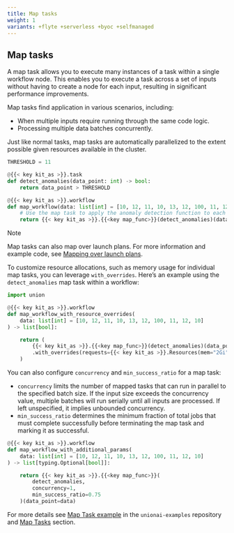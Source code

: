 ```yaml
---
title: Map tasks
weight: 1
variants: +flyte +serverless +byoc +selfmanaged
---
```


## Map tasks

A map task allows you to execute many instances of a task within a single workflow node.
This enables you to execute a task across a set of inputs without having to create a node for each input, resulting in significant performance improvements.

Map tasks find application in various scenarios, including:
* When multiple inputs require running through the same code logic.
* Processing multiple data batches concurrently.

Just like normal tasks, map tasks are automatically parallelized to the extent possible given resources available in the cluster.

```python
THRESHOLD = 11

@{{< key kit_as >}}.task
def detect_anomalies(data_point: int) -> bool:
    return data_point > THRESHOLD

@{{< key kit_as >}}.workflow
def map_workflow(data: list[int] = [10, 12, 11, 10, 13, 12, 100, 11, 12, 10]) -> list[bool]:
    # Use the map task to apply the anomaly detection function to each data point
    return {{< key kit_as >}}.{{<key map_func>}}(detect_anomalies)(data_point=data)

```

> [!NOTE]
> Map tasks can also map over launch plans. For more information and example code, see [Mapping over launch plans](../launch-plans/mapping-over-launch-plans).

To customize resource allocations, such as memory usage for individual map tasks, you can leverage `with_overrides`. Here’s an example using the `detect_anomalies` map task within a workflow:

```python
import union

@{{< key kit_as >}}.workflow
def map_workflow_with_resource_overrides(
    data: list[int] = [10, 12, 11, 10, 13, 12, 100, 11, 12, 10]
) -> list[bool]:

    return (
        {{< key kit_as >}}.{{<key map_func>}}(detect_anomalies)(data_point=data)
        .with_overrides(requests={{< key kit_as >}}.Resources(mem="2Gi"))
    )
```

You can also configure `concurrency` and `min_success_ratio` for a map task:

- `concurrency` limits the number of mapped tasks that can run in parallel to the specified batch size. If the input size exceeds the concurrency value, multiple batches will run serially until all inputs are processed. If left unspecified, it implies unbounded concurrency.
- `min_success_ratio` determines the minimum fraction of total jobs that must complete successfully before terminating the map task and marking it as successful.

```python
@{{< key kit_as >}}.workflow
def map_workflow_with_additional_params(
    data: list[int] = [10, 12, 11, 10, 13, 12, 100, 11, 12, 10]
) -> list[typing.Optional[bool]]:

    return {{< key kit_as >}}.{{<key map_func>}}(
        detect_anomalies,
        concurrency=1,
        min_success_ratio=0.75
    )(data_point=data)
```

For more details see [Map Task example](https://github.com/unionai-oss/union-cloud-docs-examples/tree/main/map_task) in the `unionai-examples` repository and [Map Tasks]() section.
<!-- TODO: Add link to API -->
